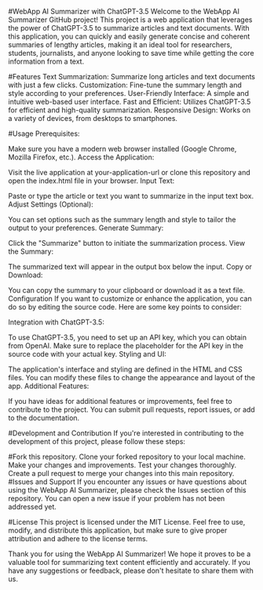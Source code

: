 
#WebApp AI Summarizer with ChatGPT-3.5
Welcome to the WebApp AI Summarizer GitHub project! This project is a web application that leverages the power of ChatGPT-3.5 to summarize articles and text documents. With this application, you can quickly and easily generate concise and coherent summaries of lengthy articles, making it an ideal tool for researchers, students, journalists, and anyone looking to save time while getting the core information from a text.

#Features
Text Summarization: Summarize long articles and text documents with just a few clicks.
Customization: Fine-tune the summary length and style according to your preferences.
User-Friendly Interface: A simple and intuitive web-based user interface.
Fast and Efficient: Utilizes ChatGPT-3.5 for efficient and high-quality summarization.
Responsive Design: Works on a variety of devices, from desktops to smartphones.

#Usage
Prerequisites:

Make sure you have a modern web browser installed (Google Chrome, Mozilla Firefox, etc.).
Access the Application:

Visit the live application at your-application-url or clone this repository and open the index.html file in your browser.
Input Text:

Paste or type the article or text you want to summarize in the input text box.
Adjust Settings (Optional):

You can set options such as the summary length and style to tailor the output to your preferences.
Generate Summary:

Click the "Summarize" button to initiate the summarization process.
View the Summary:

The summarized text will appear in the output box below the input.
Copy or Download:

You can copy the summary to your clipboard or download it as a text file.
Configuration
If you want to customize or enhance the application, you can do so by editing the source code. Here are some key points to consider:

Integration with ChatGPT-3.5:

To use ChatGPT-3.5, you need to set up an API key, which you can obtain from OpenAI. Make sure to replace the placeholder for the API key in the source code with your actual key.
Styling and UI:

The application's interface and styling are defined in the HTML and CSS files. You can modify these files to change the appearance and layout of the app.
Additional Features:

If you have ideas for additional features or improvements, feel free to contribute to the project. You can submit pull requests, report issues, or add to the documentation.

#Development and Contribution
If you're interested in contributing to the development of this project, please follow these steps:

#Fork this repository.
Clone your forked repository to your local machine.
Make your changes and improvements.
Test your changes thoroughly.
Create a pull request to merge your changes into this main repository.
#Issues and Support
If you encounter any issues or have questions about using the WebApp AI Summarizer, please check the Issues section of this repository. You can open a new issue if your problem has not been addressed yet.

#License
This project is licensed under the MIT License. Feel free to use, modify, and distribute this application, but make sure to give proper attribution and adhere to the license terms.

Thank you for using the WebApp AI Summarizer! We hope it proves to be a valuable tool for summarizing text content efficiently and accurately. If you have any suggestions or feedback, please don't hesitate to share them with us.





